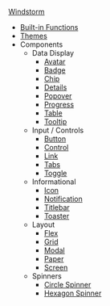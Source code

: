 [Windstorm](readme.md)

- [Built-in Functions](lib/wind-funcs.md#built-in.html)
- [Themes](lib/css/themes.md)
- Components
    - Data Display
        - [Avatar](lib/css/component/avatar.md)
        - [Badge](lib/css/component/badge.md)
        - [Chip](lib/css/component/chip.md)
        - [Details](lib/css/component/details.md)
        - [Popover](lib/css/component/popover.md)
        - [Progress](lib/css/component/progress.md)
        - [Table](lib/css/component/table.md)
        - [Tooltip](lib/css/component/tooltip.md)
    - Input / Controls
        - [Button](lib/css/component/button.md)
        - [Control](lib/css/component/control.md)
        - [Link](lib/css/component/link.md)
        - [Tabs](lib/css/component/tabs.md)
        - [Toggle](lib/css/component/toggle.md)
    - Informational
        - [Icon](lib/css/component/icon.md)
        - [Notification](lib/css/component/notification.md)
        - [Titlebar](lib/css/component/titlebar.md)
        - [Toaster](lib/css/component/toaster.md)
    - Layout
        - [Flex](lib/css/component/flex.md)
        - [Grid](lib/css/component/grid.md)
        - [Modal](lib/css/component/modal.md)
        - [Paper](lib/css/component/paper.md)
        - [Screen](lib/css/component/screen.md)
    - Spinners
        - [Circle Spinner](lib/css/component/circle-spinner.md)
        - [Hexagon Spinner](lib/css/component/hexagon-spinner.md)

